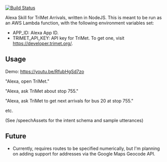 [![Build Status](https://travis-ci.org/davidmerrick/alexa-trimet.svg?branch=master)](https://travis-ci.org/davidmerrick/alexa-trimet)

Alexa Skill for TriMet Arrivals, written in NodeJS. This is meant to be run as an AWS Lambda function, with the following environment variables set:

* APP_ID: Alexa App ID.
* TRIMET_API_KEY: API key for TriMet. To get one, visit https://developer.trimet.org/.

## Usage

Demo: https://youtu.be/RfubHgSd7zo

"Alexa, open TriMet."

"Alexa, ask TriMet about stop 755."

"Alexa, ask TriMet to get next arrivals for bus 20 at stop 755."

etc.

(See /speechAssets for the intent schema and sample utterances)

## Future

* Currently, requires routes to be specified numerically, but I'm planning on adding support for addresses via the Google Maps Geocode API.

